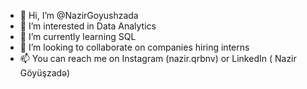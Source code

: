 - 👋 Hi, I’m @NazirGoyushzada
- 👀 I’m interested in Data Analytics
- 🌱 I’m currently learning SQL
- 💞️ I’m looking to collaborate on companies hiring interns
- 📫 You can reach me on Instagram (nazir.qrbnv) or LinkedIn ( Nazir  Göyüşzadə)


<!---
NazirGoyushzada/NazirGoyushzada is a ✨ special ✨ repository because its `README.md` (this file) appears on your GitHub profile.
You can click the Preview link to take a look at your changes.
--->
